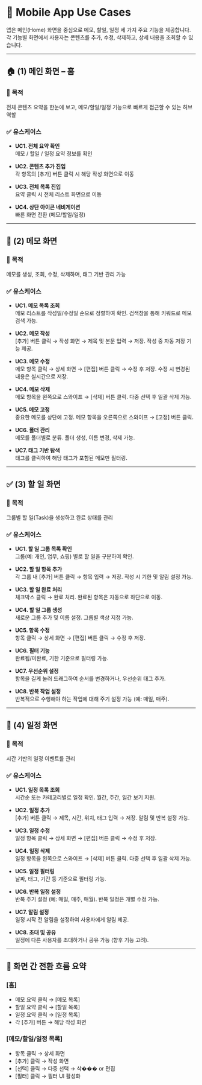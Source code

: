 # 📱 Mobile App Use Cases

앱은 메인(Home) 화면을 중심으로 메모, 할일, 일정 세 가지 주요 기능을 제공합니다. 각 기능별 화면에서 사용자는 콘텐츠를 추가, 수정, 삭제하고, 상세 내용을 조회할 수 있습니다.

---

## 🏠 (1) 메인 화면 – 홈

### 🎯 목적

전체 콘텐츠 요약을 한눈에 보고, 메모/할일/일정 기능으로 빠르게 접근할 수 있는 허브 역할

### ✅ 유스케이스

- **UC1. 전체 요약 확인**  
  메모 / 할일 / 일정 요약 정보를 확인

- **UC2. 콘텐츠 추가 진입**  
  각 항목의 [추가] 버튼 클릭 시 해당 작성 화면으로 이동

- **UC3. 전체 목록 진입**  
  요약 클릭 시 전체 리스트 화면으로 이동

- **UC4. 상단 아이콘 네비게이션**  
  빠른 화면 전환 (메모/할일/일정)

---

## 📝 (2) 메모 화면

### 🎯 목적

메모를 생성, 조회, 수정, 삭제하며, 태그 기반 관리 가능

### ✅ 유스케이스

- **UC1. 메모 목록 조회**  
  메모 리스트를 작성일/수정일 순으로 정렬하여 확인. 검색창을 통해 키워드로 메모 검색 가능.

- **UC2. 메모 작성**  
  [추가] 버튼 클릭 → 작성 화면 → 제목 및 본문 입력 → 저장. 작성 중 자동 저장 기능 제공.

- **UC3. 메모 수정**  
  메모 항목 클릭 → 상세 화면 → [편집] 버튼 클릭 → 수정 후 저장. 수정 시 변경된 내용은 실시간으로 저장.

- **UC4. 메모 삭제**  
  메모 항목을 왼쪽으로 스와이프 → [삭제] 버튼 클릭. 다중 선택 후 일괄 삭제 가능.

- **UC5. 메모 고정**  
  중요한 메모를 상단에 고정. 메모 항목을 오른쪽으로 스와이프 → [고정] 버튼 클릭.

- **UC6. 폴더 관리**  
  메모를 폴더별로 분류. 폴더 생성, 이름 변경, 삭제 가능.

- **UC7. 태그 기반 탐색**  
  태그를 클릭하여 해당 태그가 포함된 메모만 필터링.

---

## ✅ (3) 할 일 화면

### 🎯 목적

그룹별 할 일(Task)을 생성하고 완료 상태를 관리

### ✅ 유스케이스

- **UC1. 할 일 그룹 목록 확인**  
  그룹(예: 개인, 업무, 쇼핑) 별로 할 일을 구분하여 확인.

- **UC2. 할 일 항목 추가**  
  각 그룹 내 [추가] 버튼 클릭 → 항목 입력 → 저장. 작성 시 기한 및 알림 설정 가능.

- **UC3. 할 일 완료 처리**  
  체크박스 클릭 → 완료 처리. 완료된 항목은 자동으로 하단으로 이동.

- **UC4. 할 일 그룹 생성**  
  새로운 그룹 추가 및 이름 설정. 그룹별 색상 지정 가능.

- **UC5. 항목 수정**  
  항목 클릭 → 상세 화면 → [편집] 버튼 클릭 → 수정 후 저장.

- **UC6. 필터 기능**  
  완료됨/미완료, 기한 기준으로 필터링 가능.

- **UC7. 우선순위 설정**  
  항목을 길게 눌러 드래그하여 순서를 변경하거나, 우선순위 태그 추가.

- **UC8. 반복 작업 설정**  
  반복적으로 수행해야 하는 작업에 대해 주기 설정 가능 (예: 매일, 매주).

---

## 📅 (4) 일정 화면

### 🎯 목적

시간 기반의 일정 이벤트를 관리

### ✅ 유스케이스

- **UC1. 일정 목록 조회**  
  시간순 또는 카테고리별로 일정 확인. 월간, 주간, 일간 보기 지원.

- **UC2. 일정 추가**  
  [추가] 버튼 클릭 → 제목, 시간, 위치, 태그 입력 → 저장. 알림 및 반복 설정 가능.

- **UC3. 일정 수정**  
  일정 항목 클릭 → 상세 화면 → [편집] 버튼 클릭 → 수정 후 저장.

- **UC4. 일정 삭제**  
  일정 항목을 왼쪽으로 스와이프 → [삭제] 버튼 클릭. 다중 선택 후 일괄 삭제 가능.

- **UC5. 일정 필터링**  
  날짜, 태그, 기간 등 기준으로 필터링 가능.

- **UC6. 반복 일정 설정**  
  반복 주기 설정 (예: 매일, 매주, 매월). 반복 일정은 개별 수정 가능.

- **UC7. 알림 설정**  
  일정 시작 전 알림을 설정하여 사용자에게 알림 제공.

- **UC8. 초대 및 공유**  
  일정에 다른 사용자를 초대하거나 공유 가능 (향후 기능 고려).

---

## 🔁 화면 간 전환 흐름 요약

### [홈]

- 메모 요약 클릭 → [메모 목록]
- 할일 요약 클릭 → [할일 목록]
- 일정 요약 클릭 → [일정 목록]
- 각 [추가] 버튼 → 해당 작성 화면

### [메모/할일/일정 목록]

- 항목 클릭 → 상세 화면
- [추가] 클릭 → 작성 화면
- [선택] 클릭 → 다중 선택 → 삭��� or 편집
- [필터] 클릭 → 필터 UI 활성화
